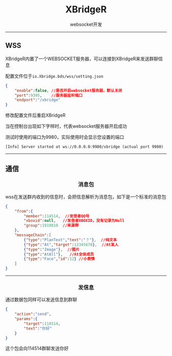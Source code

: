 # <center>XBridgeR</center>

<center>websocket开发</center>

***

## WSS

XBridgeR内置了一个WEBSOCKET服务器，可以连接到XBridgeR来发送群聊信息

配置文件位于```io.Xbridge.bds/wss/setting.json```

``` json
{
    "enable":false, //是否开启websocket服务器，默认关闭
    "port":9395,    //服务器监听端口
    "endport":"/xbridge"
}
```
修改配置文件后重启XBridgeR

当在控制台出现如下字样时，代表websocket服务器开启成功

测试时使用的端口为9980，实际使用时会显示您设置的端口

```
[Info] Server started at ws://0.0.0.0:9980/xbridge (actual port 9980)
```

***

## 通信

### <center>消息包</center>

wss在发送群内收到的信息时，会把信息解析为消息包，如下是一个标准的消息包

```json
{
    "from":{
        "member":114514,  //发信者QQ号
        "xboxid":null,   //发信者XBOXID，没有记录为Null
        "group":1919810  //来源群
    },
    "messageChain":[
        {"type":"PlanText","text":"？"},  //纯文本
        {"type":"At","target":12345678},  //At某人
        {"type":"Image"},  //图片
        {"type":"AtAll"},   //At全体成员
        {"type":"Face","id":12} //小表情
    ]
}
```

***

### <center>发信息</center>

通过数据包同样可以发送信息到群聊

```json
{
    "action":"send",
    "params":{
        "target":114514,
        "text":"你好"
    }
}
```

这个包会向114514群聊发送你好